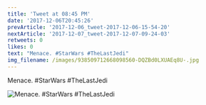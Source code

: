 ```yaml
---
title: 'Tweet at 08:45 PM'
date: '2017-12-06T20:45:26'
prevArticle: '2017-12-06_tweet-2017-12-06-15-54-20'
nextArticle: '2017-12-07_tweet-2017-12-07-09-24-03'
retweets: 0
likes: 0
text: "Menace. #StarWars #TheLastJedi"
img_filename: /images/938509712668098560-DQZBd0LXUAEq8U-.jpg
---
```

Menace. #StarWars #TheLastJedi

![Menace. #StarWars #TheLastJedi](/images/938509712668098560-DQZBd0LXUAEq8U-.jpg "Menace. #StarWars #TheLastJedi")